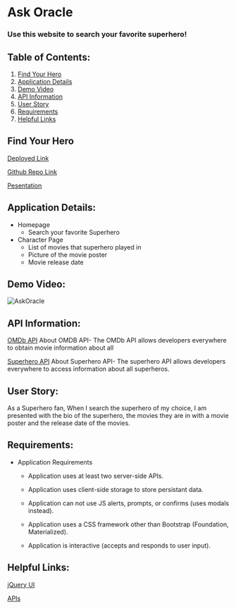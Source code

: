 # Ask Oracle

### Use this website to search your favorite superhero! 

## Table of Contents:
1. [Find Your Hero](##Find-Your-Hero)
2. [Application Details](##Application-Details)
3. [Demo Video](##Demo-Video)
4. [API Information](##API-Information)
5. [User Story](##User-Story)
6. [Requirements](##Requirements)
7. [Helpful Links](##Helpful-Links)


## Find Your Hero
[Deployed Link](https://devinpawline.github.io/AskOracle/)

[Github Repo Link](https://github.com/DevinPawline/ask-oracle)

[Pesentation](https://docs.google.com/presentation/d/1ZJZp1gERW0rmALweE3Y37k3eQHJmwLQVa5N-SxaOfp8/edit?usp=sharing)


## Application Details:
* Homepage
    * Search your favorite Superhero
* Character Page
    * List of movies that superhero played in 
    * Picture of the movie poster 
    * Movie release date


## Demo Video:
![AskOracle](assets/Askoracle.gif)

## API Information:
[OMDb API](https://omdbapi.com/?s=${movieName}&apikey=)
About OMDB API- The OMDb API allows developers everywhere to obtain movie information about all

[Superhero API](https://superheroproxy.herokuapp.com/api/10218611106695061/${characterID}/biography)
About Superhero API- The superhero API allows developers everywhere to access information about all superheros.


## User Story: 
As a Superhero fan, 
When I search the superhero of my choice, 
I am presented with the bio of the superhero, the movies they are in with a movie poster and the release date of the movies.


## Requirements:
* Application Requirements
    
    * Application uses at least two server-side APIs.

    * Application uses client-side storage to store persistant data.
    
    * Application can not use JS alerts, prompts, or confirms (uses modals instead).
    
    * Application uses a CSS framework other than Bootstrap (Foundation, Materialized).
    
    * Application is interactive (accepts and responds to user input).



## Helpful Links:
[jQuery UI](https://code.jquery.com/ui/)

[APIs](https://github.com/public-apis/public-apis#animals)
[]()


